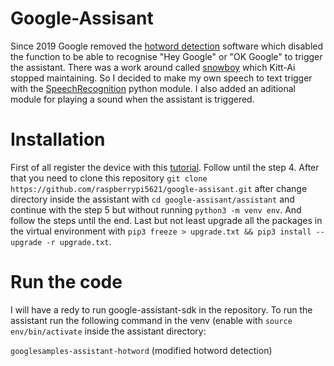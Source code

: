 # Google-Assisant

Since 2019 Google removed the [hotword detection](https://github.com/googlesamples/assistant-sdk-python/issues/411)
software which disabled the function to be able to recognise "Hey Google"
or "OK Google" to trigger the assistant. There was a work around 
called [snowboy](https://github.com/Kitt-AI/snowboy) which Kitt-Ai stopped maintaining.
So I decided to make my own speech to text trigger with the [SpeechRecognition](https://pypi.org/project/SpeechRecognition/) python module. I also added an aditional module for playing a sound when the assistant is triggered.

# Installation 

First of all register the device with this [tutorial](https://developers.google.com/assistant/sdk/guides/service/python). Follow until the step 4. After that you need to clone this repository `git clone https://github.com/raspberrypi5621/google-assisant.git` after change directory inside the assistant with `cd google-assisant/assistant` and continue with the step 5 but without running `python3 -m venv env`. And follow the steps until the end. Last but not least upgrade all the packages in the virtual environment with `pip3 freeze > upgrade.txt && pip3 install --upgrade -r upgrade.txt`. 

# Run the code

I will have a redy to run google-assistant-sdk in the repository. To run the assistant run the following command in the venv (enable with `source env/bin/activate` inside the assistant directory:

`googlesamples-assistant-hotword` (modified hotword detection)


